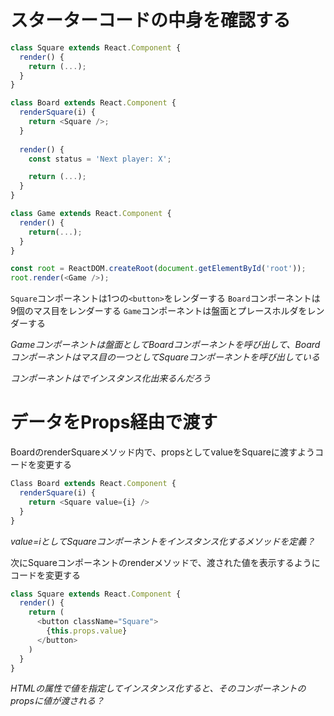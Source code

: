 # スターターコードの中身を確認する

```javascript
class Square extends React.Component {
  render() {
    return (...);
  }
}

class Board extends React.Component {
  renderSquare(i) {
    return <Square />;
  }
  
  render() {
    const status = 'Next player: X';

    return (...);
  }
}

class Game extends React.Component {
  render() {
    return(...);
  }
}

const root = ReactDOM.createRoot(document.getElementById('root'));
root.render(<Game />);
```

```Square```コンポーネントは1つの```<button>```をレンダーする
```Board```コンポーネントは9個のマス目をレンダーする
```Game```コンポーネントは盤面とプレースホルダをレンダーする

*Gameコンポーネントは盤面としてBoardコンポーネントを呼び出して、Boardコンポーネントはマス目の一つとしてSquareコンポーネントを呼び出している*

*コンポーネントは<Class />でインスタンス化出来るんだろう*

# データをProps経由で渡す

BoardのrenderSquareメソッド内で、propsとしてvalueをSquareに渡すようコードを変更する

```javascript
Class Board extends React.Component {
  renderSquare(i) {
    return <Square value={i} />
  }
}
```

*value=iとしてSquareコンポーネントをインスタンス化するメソッドを定義？*

次にSquareコンポーネントのrenderメソッドで、渡された値を表示するようにコードを変更する

```javascript
class Square extends React.Component {
  render() {
    return (
      <button className="Square">
        {this.props.value}
      </button>
    )
  }
}
```

*HTMLの属性で値を指定してインスタンス化すると、そのコンポーネントのpropsに値が渡される？*